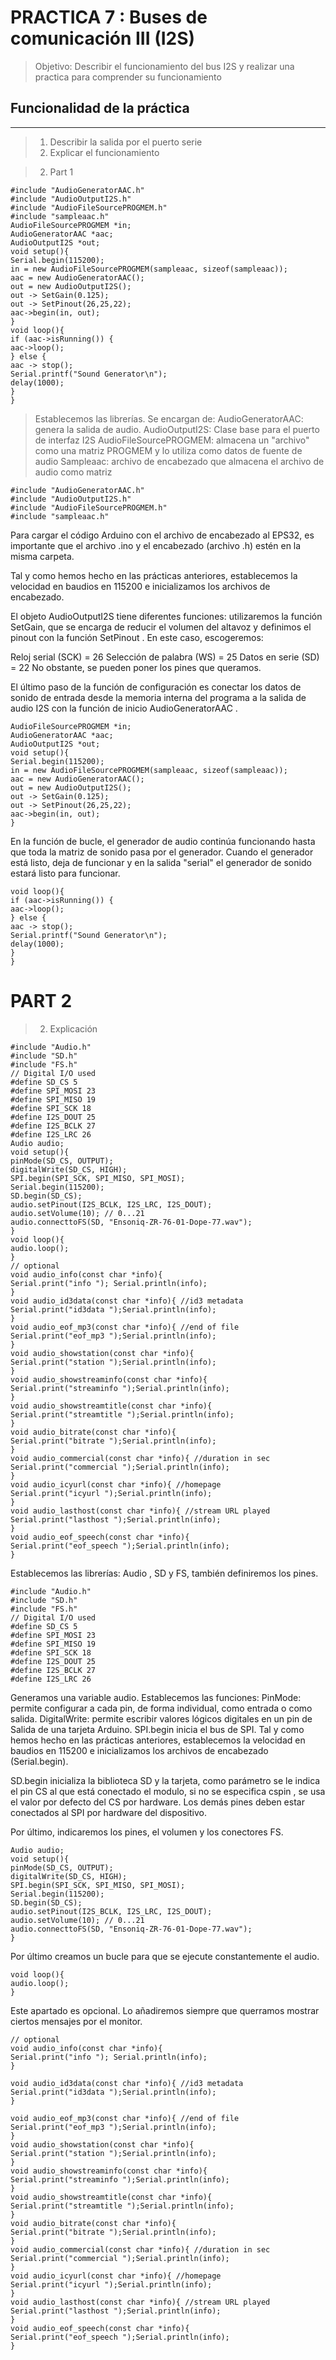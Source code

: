 # PRACTICA 7 : Buses de comunicación III (I2S)

>Objetivo: Describir el funcionamiento del bus I2S y realizar una
practica para comprender su funcionamiento


## Funcionalidad de la práctica
---------------------------------
>1. Describir la salida por el puerto serie
>2. Explicar el funcionamiento


>2. Part 1
```
#include "AudioGeneratorAAC.h"
#include "AudioOutputI2S.h"
#include "AudioFileSourcePROGMEM.h"
#include "sampleaac.h"
AudioFileSourcePROGMEM *in;
AudioGeneratorAAC *aac;
AudioOutputI2S *out;
void setup(){
Serial.begin(115200);
in = new AudioFileSourcePROGMEM(sampleaac, sizeof(sampleaac));
aac = new AudioGeneratorAAC();
out = new AudioOutputI2S();
out -> SetGain(0.125);
out -> SetPinout(26,25,22);
aac->begin(in, out);
}
void loop(){
if (aac->isRunning()) {
aac->loop();
} else {
aac -> stop();
Serial.printf("Sound Generator\n");
delay(1000);
}
}
```

>Establecemos las librerías. Se encargan de: 
AudioGeneratorAAC: genera la salida de audio.
AudioOutputI2S: Clase base para el puerto de interfaz I2S
AudioFileSourcePROGMEM: almacena un "archivo" como una matriz PROGMEM y lo utiliza como datos de fuente de audio
Sampleaac: archivo de encabezado que almacena el archivo de audio como matriz
```
#include "AudioGeneratorAAC.h"
#include "AudioOutputI2S.h"
#include "AudioFileSourcePROGMEM.h"
#include "sampleaac.h"
```
Para cargar el código Arduino con el archivo de encabezado al EPS32, es importante que el archivo .ino y el encabezado (archivo .h) estén en la misma carpeta.

Tal y como hemos hecho en las prácticas anteriores, establecemos la velocidad en baudios en 115200 e inicializamos los archivos de encabezado. 

El objeto AudioOutputI2S tiene diferentes funciones: utilizaremos la función SetGain, que se encarga de reducir el volumen del altavoz y definimos el pinout con la función SetPinout . En este caso, escogeremos:

Reloj serial (SCK) = 26
Selección de palabra (WS) = 25
Datos en serie (SD) = 22
No obstante, se pueden poner los pines que queramos. 

El último paso de la función de configuración es conectar los datos de sonido de entrada desde la memoria interna del programa a la salida de audio I2S con la función de inicio AudioGeneratorAAC . 

```
AudioFileSourcePROGMEM *in;
AudioGeneratorAAC *aac;
AudioOutputI2S *out;
void setup(){
Serial.begin(115200);
in = new AudioFileSourcePROGMEM(sampleaac, sizeof(sampleaac));
aac = new AudioGeneratorAAC();
out = new AudioOutputI2S();
out -> SetGain(0.125);
out -> SetPinout(26,25,22);
aac->begin(in, out);
}
```
En la función de bucle, el generador de audio continúa funcionando hasta que toda la matriz de sonido pasa por el generador. Cuando el generador está listo, deja de funcionar y en la salida "serial" el generador de sonido estará listo para funcionar.

```
void loop(){
if (aac->isRunning()) {
aac->loop();
} else {
aac -> stop();
Serial.printf("Sound Generator\n");
delay(1000);
}
}
```





# PART 2 
>2. Explicación

```
#include "Audio.h"
#include "SD.h"
#include "FS.h"
// Digital I/O used
#define SD_CS 5
#define SPI_MOSI 23
#define SPI_MISO 19
#define SPI_SCK 18
#define I2S_DOUT 25
#define I2S_BCLK 27
#define I2S_LRC 26
Audio audio;
void setup(){
pinMode(SD_CS, OUTPUT);
digitalWrite(SD_CS, HIGH);
SPI.begin(SPI_SCK, SPI_MISO, SPI_MOSI);
Serial.begin(115200);
SD.begin(SD_CS);
audio.setPinout(I2S_BCLK, I2S_LRC, I2S_DOUT);
audio.setVolume(10); // 0...21
audio.connecttoFS(SD, "Ensoniq-ZR-76-01-Dope-77.wav");
}
void loop(){
audio.loop();
}
// optional
void audio_info(const char *info){
Serial.print("info "); Serial.println(info);
}
void audio_id3data(const char *info){ //id3 metadata
Serial.print("id3data ");Serial.println(info);
}
void audio_eof_mp3(const char *info){ //end of file
Serial.print("eof_mp3 ");Serial.println(info);
}
void audio_showstation(const char *info){
Serial.print("station ");Serial.println(info);
}
void audio_showstreaminfo(const char *info){
Serial.print("streaminfo ");Serial.println(info);
}
void audio_showstreamtitle(const char *info){
Serial.print("streamtitle ");Serial.println(info);
}
void audio_bitrate(const char *info){
Serial.print("bitrate ");Serial.println(info);
}
void audio_commercial(const char *info){ //duration in sec
Serial.print("commercial ");Serial.println(info);
}
void audio_icyurl(const char *info){ //homepage
Serial.print("icyurl ");Serial.println(info);
}
void audio_lasthost(const char *info){ //stream URL played
Serial.print("lasthost ");Serial.println(info);
}
void audio_eof_speech(const char *info){
Serial.print("eof_speech ");Serial.println(info);
}

```

Establecemos las librerías: Audio , SD y FS, también definiremos los pines.

```
#include "Audio.h"
#include "SD.h"
#include "FS.h"
// Digital I/O used
#define SD_CS 5
#define SPI_MOSI 23
#define SPI_MISO 19
#define SPI_SCK 18
#define I2S_DOUT 25
#define I2S_BCLK 27
#define I2S_LRC 26
```


Generamos una variable audio. Establecemos las funciones: 
PinMode: permite configurar a cada pin, de forma individual, como entrada o como salida. 
DigitalWrite: permite escribir valores lógicos digitales en un pin de Salida de una tarjeta Arduino.
SPI.begin inicia el bus de SPI. 
Tal y como hemos hecho en las prácticas anteriores, establecemos la velocidad en baudios en 115200 e inicializamos los archivos de encabezado (Serial.begin).

SD.begin inicializa la biblioteca SD y la tarjeta, como parámetro se le indica el pin CS al que está conectado el modulo, si no se especifica cspin , se usa el valor por defecto del CS por hardware. Los demás pines deben estar conectados al SPI por hardware del dispositivo. 

Por último, indicaremos los pines, el volumen y los conectores FS. 
```
Audio audio;
void setup(){
pinMode(SD_CS, OUTPUT);
digitalWrite(SD_CS, HIGH);
SPI.begin(SPI_SCK, SPI_MISO, SPI_MOSI);
Serial.begin(115200);
SD.begin(SD_CS);
audio.setPinout(I2S_BCLK, I2S_LRC, I2S_DOUT);
audio.setVolume(10); // 0...21
audio.connecttoFS(SD, "Ensoniq-ZR-76-01-Dope-77.wav");
}
```

Por último creamos un bucle para que se ejecute constantemente el audio. 

```
void loop(){
audio.loop();
}
```

Este apartado es opcional. Lo añadiremos siempre que querramos mostrar ciertos mensajes por el monitor.


```
// optional
void audio_info(const char *info){
Serial.print("info "); Serial.println(info);
}

void audio_id3data(const char *info){ //id3 metadata
Serial.print("id3data ");Serial.println(info);
}

void audio_eof_mp3(const char *info){ //end of file
Serial.print("eof_mp3 ");Serial.println(info);
}
void audio_showstation(const char *info){
Serial.print("station ");Serial.println(info);
}
void audio_showstreaminfo(const char *info){
Serial.print("streaminfo ");Serial.println(info);
}
void audio_showstreamtitle(const char *info){
Serial.print("streamtitle ");Serial.println(info);
}
void audio_bitrate(const char *info){
Serial.print("bitrate ");Serial.println(info);
}
void audio_commercial(const char *info){ //duration in sec
Serial.print("commercial ");Serial.println(info);
}
void audio_icyurl(const char *info){ //homepage
Serial.print("icyurl ");Serial.println(info);
}
void audio_lasthost(const char *info){ //stream URL played
Serial.print("lasthost ");Serial.println(info);
}
void audio_eof_speech(const char *info){
Serial.print("eof_speech ");Serial.println(info);
}
```